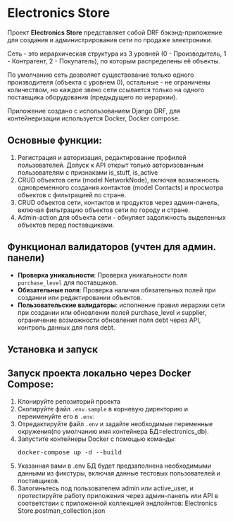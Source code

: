 # Electronics Store

Проект **Electronics Store** представляет собой DRF бэкэнд-приложение для создания и администрирования сети по продаже электроники.

Сеть - это иерархическая структура из 3 уровней (0 - Производитель, 1 - Контрагент, 2 - Покупатель), по которым распределены её объекты. 

По умолчанию сеть дозволяет существование только одного производителя (объекта с уровнем 0), остальные - не ограничены количеством, но каждое звено сети ссылается только на одного поставщика оборудования (предыдущего по иерархии). 

Приложение создано с использованием Django DRF, для контейнеризации используется Docker, Docker compose.

<h2>Основные функции:</h2>
<ol>
  <li>Регистрация и авторизация, редактирование профилей пользователей. Допуск к API открыт только авторизованным пользователям с признаками is_stuff, is_active</li>
  <li>CRUD объектов сети (model NetworkNode), включая возможность одновременного создания контактов (model Contacts) и просмотра объектов с фильтрацией по стране.</li>
  <li>CRUD объектов сети, контактов и продуктов через админ-панель, включая фильтрацию объектов сети по городу и стране.</li>
  <li>Admin-action для объекта сети - обнуляет задолжность выделенных объектов перед поставщиками.</li>
</ol>

## Функционал валидаторов (учтен для админ. панели)

- **Проверка уникальности**: Проверка уникальности поля `purchase_level` для поставщиков.
- **Обязательные поля**: Проверка наличия обязательных полей при создании или редактировании объектов.
- **Пользовательские валидаторы**: исполнение правил иерархии сети при создании или обновлении полей purchase_level и supplier, ограничение возможности обновления поля debt через API, контроль данных для поля debt.


## Установка и запуск

<h2>Запуск проекта локально через Docker Compose:</h2>
<ol>
  <li>Клонируйте репозиторий проекта</li>
  <li>Скопируйте файл <code>.env.sample</code> в корневую директорию и переименуйте его в <code>.env</code>:</li>
  <li>Отредактируйте файл <code>.env</code> и задайте необходимые переменные окружения(по умолчанию имя контейнера БД=electronics_db).</li>
  <li>Запустите контейнеры Docker с помощью команды:
    <pre>docker-compose up -d --build</pre>
  </li>
  <li>Указанная вами в .env БД будет предзаполнена необходимыми данными из фикстуры, включая данные тестовых пользователей и поставщиков.</li> 
  <li>Залогиньтесь под пользователем admin или active_user, и протестируйте работу приложения через админ-панель или API в соответствии с приложенной коллекцией эндпойнтов: Electronics Store.postman_collection.json</li>
</ol>
